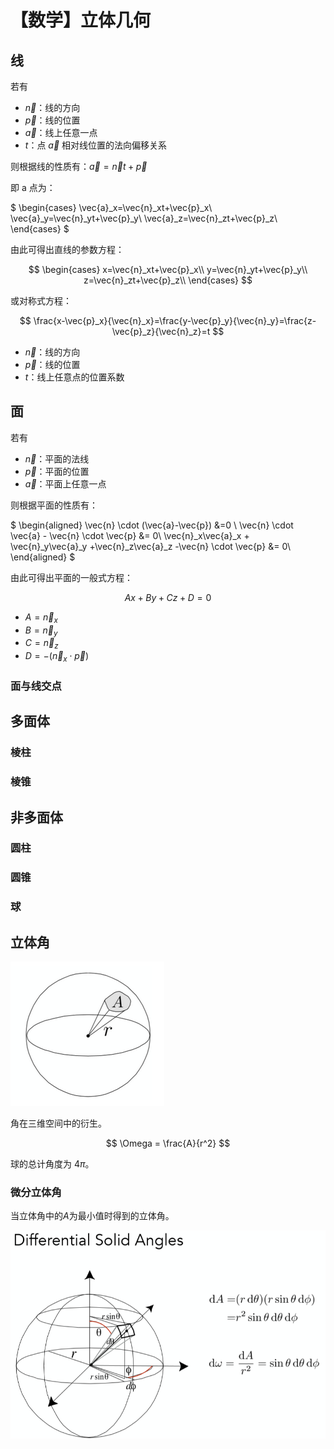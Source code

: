 # 【数学】立体几何

## 线

若有

- $\vec{n}$：线的方向
- $\vec{p}$：线的位置
- $\vec{a}$：线上任意一点
- $t$：点 $\vec{a}$ 相对线位置的法向偏移关系

则根据线的性质有：$\vec{a} = \vec{n}t +\vec{p}$

即 a 点为：

$
\begin{cases}
\vec{a}_x=\vec{n}_xt+\vec{p}_x\\
\vec{a}_y=\vec{n}_yt+\vec{p}_y\\
\vec{a}_z=\vec{n}_zt+\vec{p}_z\\
\end{cases}
$

由此可得出直线的参数方程：

$$
\begin{cases}
x=\vec{n}_xt+\vec{p}_x\\
y=\vec{n}_yt+\vec{p}_y\\
z=\vec{n}_zt+\vec{p}_z\\
\end{cases}
$$

或对称式方程：

$$
\frac{x-\vec{p}_x}{\vec{n}_x}=\frac{y-\vec{p}_y}{\vec{n}_y}=\frac{z-\vec{p}_z}{\vec{n}_z}=t
$$

- $\vec{n}$：线的方向
- $\vec{p}$：线的位置
- $t$：线上任意点的位置系数

## 面

若有

- $\vec{n}$：平面的法线
- $\vec{p}$：平面的位置
- $\vec{a}$：平面上任意一点

则根据平面的性质有：

$
\begin{aligned}
\vec{n} \cdot (\vec{a}-\vec{p}) &=0 \\
\vec{n} \cdot \vec{a} - \vec{n} \cdot \vec{p} &= 0\\
\vec{n}_x\vec{a}_x + \vec{n}_y\vec{a}_y +\vec{n}_z\vec{a}_z -\vec{n} \cdot \vec{p} &= 0\\
\end{aligned}
$

由此可得出平面的一般式方程：

$$
Ax+By+Cz+D=0
$$

- $A=\vec{n}_x$
- $B=\vec{n}_y$
- $C=\vec{n}_z$
- $D=-(\vec{n}_x \cdot \vec{p})$

### 面与线交点

## 多面体

### 棱柱

### 棱锥

## 非多面体

### 圆柱

### 圆锥

### 球

## 立体角

![alt text](../../../../assets/images/image-1.png)

角在三维空间中的衍生。

$$
\Omega = \frac{A}{r^2}
$$

球的总计角度为 $4\pi$。

### 微分立体角

当立体角中的$A$为最小值时得到的立体角。

![alt text](../../../../assets/images/v2-08bd4e7fe0adbef6e11f8dc77f344001_1440w.png)
